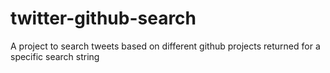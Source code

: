 # twitter-github-search
A project to search tweets based on different github projects returned for a specific search string
